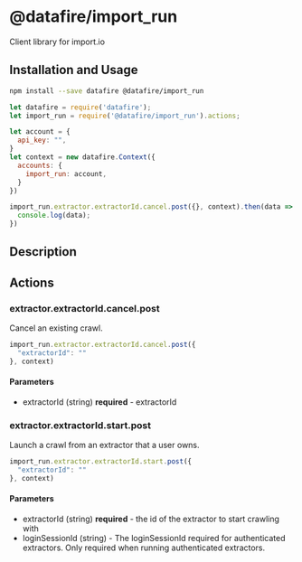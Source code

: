 # @datafire/import_run

Client library for import.io

## Installation and Usage
```bash
npm install --save datafire @datafire/import_run
```

```js
let datafire = require('datafire');
let import_run = require('@datafire/import_run').actions;

let account = {
  api_key: "",
}
let context = new datafire.Context({
  accounts: {
    import_run: account,
  }
})

import_run.extractor.extractorId.cancel.post({}, context).then(data => {
  console.log(data);
})
```

## Description


## Actions
### extractor.extractorId.cancel.post
Cancel an existing crawl.


```js
import_run.extractor.extractorId.cancel.post({
  "extractorId": ""
}, context)
```

#### Parameters
* extractorId (string) **required** - extractorId

### extractor.extractorId.start.post
Launch a crawl from an extractor that a user owns.


```js
import_run.extractor.extractorId.start.post({
  "extractorId": ""
}, context)
```

#### Parameters
* extractorId (string) **required** - the id of the extractor to start crawling with
* loginSessionId (string) - The loginSessionId required for authenticated extractors. Only required when running authenticated extractors.

